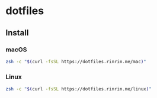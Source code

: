 # dotfiles

## Install

### macOS

```zsh
zsh -c "$(curl -fsSL https://dotfiles.rinrin.me/mac)"
```

### Linux

```zsh
zsh -c "$(curl -fsSL https://dotfiles.rinrin.me/linux)"
```
